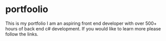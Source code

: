 ﻿# portfoolio
This is my portfolio I am an aspiring front end developer with over 500+ hours of back end c# development. 
If you would like to learn more please follow the links.
